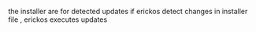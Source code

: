 the installer are for detected updates if erickos detect changes in installer file , erickos executes updates
